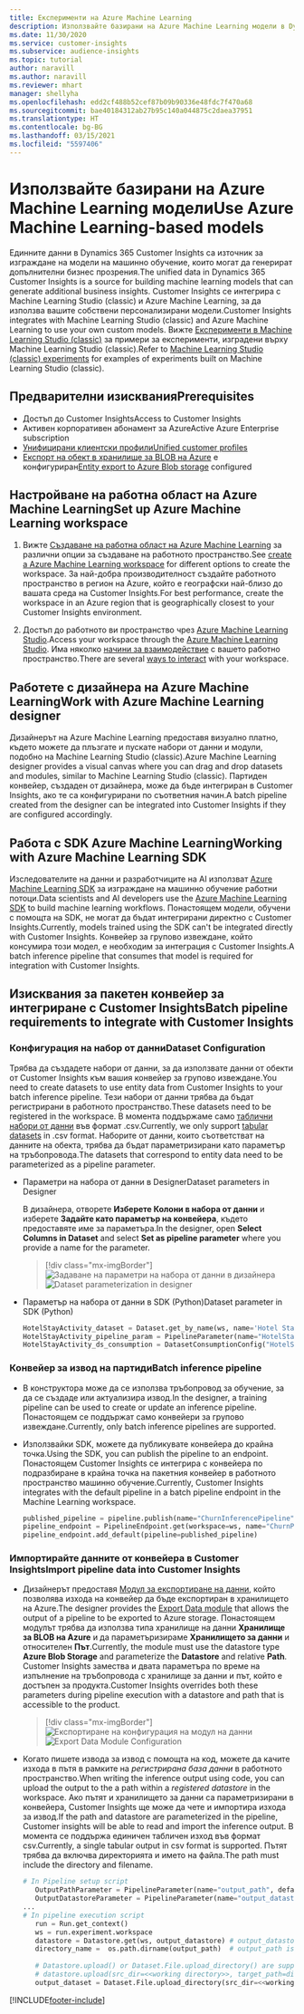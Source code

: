 ```yaml
---
title: Експерименти на Azure Machine Learning
description: Използвайте базирани на Azure Machine Learning модели в Dynamics 365 Customer Insights.
ms.date: 11/30/2020
ms.service: customer-insights
ms.subservice: audience-insights
ms.topic: tutorial
author: naravill
ms.author: naravill
ms.reviewer: mhart
manager: shellyha
ms.openlocfilehash: edd2cf488b52cef87b09b90336e48fdc7f470a68
ms.sourcegitcommit: bae40184312ab27b95c140a044875c2daea37951
ms.translationtype: HT
ms.contentlocale: bg-BG
ms.lasthandoff: 03/15/2021
ms.locfileid: "5597406"
---
```

# <a name="use-azure-machine-learning-based-models"></a><span data-ttu-id="67d05-103">Използвайте базирани на Azure Machine Learning модели</span><span class="sxs-lookup"><span data-stu-id="67d05-103">Use Azure Machine Learning-based models</span></span>

<span data-ttu-id="67d05-104">Единните данни в Dynamics 365 Customer Insights са източник за изграждане на модели на машинно обучение, които могат да генерират допълнителни бизнес прозрения.</span><span class="sxs-lookup"><span data-stu-id="67d05-104">The unified data in Dynamics 365 Customer Insights is a source for building machine learning models that can generate additional business insights.</span></span> <span data-ttu-id="67d05-105">Customer Insights се интегрира с Machine Learning Studio (classic) и Azure Machine Learning, за да използва вашите собствени персонализирани модели.</span><span class="sxs-lookup"><span data-stu-id="67d05-105">Customer Insights integrates with Machine Learning Studio (classic) and Azure Machine Learning to use your own custom models.</span></span> <span data-ttu-id="67d05-106">Вижте [Експерименти в Machine Learning Studio (classic)](machine-learning-studio-experiments.md) за примери за експерименти, изградени върху Machine Learning Studio (classic).</span><span class="sxs-lookup"><span data-stu-id="67d05-106">Refer to [Machine Learning Studio (classic) experiments](machine-learning-studio-experiments.md) for examples of experiments built on Machine Learning Studio (classic).</span></span> 

## <a name="prerequisites"></a><span data-ttu-id="67d05-107">Предварителни изисквания</span><span class="sxs-lookup"><span data-stu-id="67d05-107">Prerequisites</span></span>

- <span data-ttu-id="67d05-108">Достъп до Customer Insights</span><span class="sxs-lookup"><span data-stu-id="67d05-108">Access to Customer Insights</span></span>
- <span data-ttu-id="67d05-109">Активен корпоративен абонамент за Azure</span><span class="sxs-lookup"><span data-stu-id="67d05-109">Active Azure Enterprise subscription</span></span>
- [<span data-ttu-id="67d05-110">Унифицирани клиентски профили</span><span class="sxs-lookup"><span data-stu-id="67d05-110">Unified customer profiles</span></span>](data-unification.md)
- <span data-ttu-id="67d05-111">[Експорт на обект в хранилище за BLOB на Azure](export-azure-blob-storage.md) е конфигуриран</span><span class="sxs-lookup"><span data-stu-id="67d05-111">[Entity export to Azure Blob storage](export-azure-blob-storage.md) configured</span></span>

## <a name="set-up-azure-machine-learning-workspace"></a><span data-ttu-id="67d05-112">Настройване на работна област на Azure Machine Learning</span><span class="sxs-lookup"><span data-stu-id="67d05-112">Set up Azure Machine Learning workspace</span></span>

1. <span data-ttu-id="67d05-113">Вижте [Създаване на работна област на Azure Machine Learning](/azure/machine-learning/concept-workspace#-create-a-workspace) за различни опции за създаване на работното пространство.</span><span class="sxs-lookup"><span data-stu-id="67d05-113">See [create a Azure Machine Learning workspace](/azure/machine-learning/concept-workspace#-create-a-workspace) for different options to create the workspace.</span></span> <span data-ttu-id="67d05-114">За най-добра производителност създайте работното пространство в регион на Azure, който е географски най-близо до вашата среда на Customer Insights.</span><span class="sxs-lookup"><span data-stu-id="67d05-114">For best performance, create the workspace in an Azure region that is geographically closest to your Customer Insights environment.</span></span>

1. <span data-ttu-id="67d05-115">Достъп до работното ви пространство чрез [Azure Machine Learning Studio](https://ml.azure.com/).</span><span class="sxs-lookup"><span data-stu-id="67d05-115">Access your workspace through the [Azure Machine Learning Studio](https://ml.azure.com/).</span></span> <span data-ttu-id="67d05-116">Има няколко [начини за взаимодействие](/azure/machine-learning/concept-workspace#tools-for-workspace-interaction) с вашето работно пространство.</span><span class="sxs-lookup"><span data-stu-id="67d05-116">There are several [ways to interact](/azure/machine-learning/concept-workspace#tools-for-workspace-interaction) with your workspace.</span></span>

## <a name="work-with-azure-machine-learning-designer"></a><span data-ttu-id="67d05-117">Работете с дизайнера на Azure Machine Learning</span><span class="sxs-lookup"><span data-stu-id="67d05-117">Work with Azure Machine Learning designer</span></span>

<span data-ttu-id="67d05-118">Дизайнерът на Azure Machine Learning предоставя визуално платно, където можете да плъзгате и пускате набори от данни и модули, подобно на Machine Learning Studio (classic).</span><span class="sxs-lookup"><span data-stu-id="67d05-118">Azure Machine Learning designer provides a visual canvas where you can drag and drop datasets and modules, similar to Machine Learning Studio (classic).</span></span> <span data-ttu-id="67d05-119">Партиден конвейер, създаден от дизайнера, може да бъде интегриран в Customer Insights, ако те са конфигурирани по съответния начин.</span><span class="sxs-lookup"><span data-stu-id="67d05-119">A batch pipeline created from the designer can be integrated into Customer Insights if they are configured accordingly.</span></span> 
   
## <a name="working-with-azure-machine-learning-sdk"></a><span data-ttu-id="67d05-120">Работа с SDK Azure Machine Learning</span><span class="sxs-lookup"><span data-stu-id="67d05-120">Working with Azure Machine Learning SDK</span></span>

<span data-ttu-id="67d05-121">Изследователите на данни и разработчиците на AI използват [Azure Machine Learning SDK](/python/api/overview/azure/ml/?preserve-view=true&view=azure-ml-py) за изграждане на машинно обучение работни потоци.</span><span class="sxs-lookup"><span data-stu-id="67d05-121">Data scientists and AI developers use the [Azure Machine Learning SDK](/python/api/overview/azure/ml/?preserve-view=true&view=azure-ml-py) to build machine learning workflows.</span></span> <span data-ttu-id="67d05-122">Понастоящем модели, обучени с помощта на SDK, не могат да бъдат интегрирани директно с Customer Insights.</span><span class="sxs-lookup"><span data-stu-id="67d05-122">Currently, models trained using the SDK can't be integrated directly with Customer Insights.</span></span> <span data-ttu-id="67d05-123">Конвейер за групово извеждане, който консумира този модел, е необходим за интеграция с Customer Insights.</span><span class="sxs-lookup"><span data-stu-id="67d05-123">A batch inference pipeline that consumes that model is required for integration with Customer Insights.</span></span>

## <a name="batch-pipeline-requirements-to-integrate-with-customer-insights"></a><span data-ttu-id="67d05-124">Изисквания за пакетен конвейер за интегриране с Customer Insights</span><span class="sxs-lookup"><span data-stu-id="67d05-124">Batch pipeline requirements to integrate with Customer Insights</span></span>

### <a name="dataset-configuration"></a><span data-ttu-id="67d05-125">Конфигурация на набор от данни</span><span class="sxs-lookup"><span data-stu-id="67d05-125">Dataset Configuration</span></span>

<span data-ttu-id="67d05-126">Трябва да създадете набори от данни, за да използвате данни от обекти от Customer Insights към вашия конвейер за групово извеждане.</span><span class="sxs-lookup"><span data-stu-id="67d05-126">You need to create datasets to use entity data from Customer Insights to your batch inference pipeline.</span></span> <span data-ttu-id="67d05-127">Тези набори от данни трябва да бъдат регистрирани в работното пространство.</span><span class="sxs-lookup"><span data-stu-id="67d05-127">These datasets need to be registered in the workspace.</span></span> <span data-ttu-id="67d05-128">В момента поддържаме само [таблични набори от данни](/azure/machine-learning/how-to-create-register-datasets#tabulardataset) във формат .csv.</span><span class="sxs-lookup"><span data-stu-id="67d05-128">Currently, we only support [tabular datasets](/azure/machine-learning/how-to-create-register-datasets#tabulardataset) in .csv format.</span></span> <span data-ttu-id="67d05-129">Наборите от данни, които съответстват на данните на обекта, трябва да бъдат параметризирани като параметър на тръбопровода.</span><span class="sxs-lookup"><span data-stu-id="67d05-129">The datasets that correspond to entity data need to be parameterized as a pipeline parameter.</span></span>
   
* <span data-ttu-id="67d05-130">Параметри на набора от данни в Designer</span><span class="sxs-lookup"><span data-stu-id="67d05-130">Dataset parameters in Designer</span></span>
   
     <span data-ttu-id="67d05-131">В дизайнера, отворете **Изберете Колони в набора от данни** и изберете **Задайте като параметър на конвейера**, където предоставяте име за параметъра.</span><span class="sxs-lookup"><span data-stu-id="67d05-131">In the designer, open **Select Columns in Dataset** and select **Set as pipeline parameter** where you provide a name for the parameter.</span></span>

     > [!div class="mx-imgBorder"]
     > <span data-ttu-id="67d05-132">![Задаване на параметри на набора от данни в дизайнера](media/intelligence-designer-dataset-parameters.png "Задаване на параметри на набора от данни в дизайнера")</span><span class="sxs-lookup"><span data-stu-id="67d05-132">![Dataset parameterization in designer](media/intelligence-designer-dataset-parameters.png "Dataset parameterization in designer")</span></span>
   
* <span data-ttu-id="67d05-133">Параметър на набора от данни в SDK (Python)</span><span class="sxs-lookup"><span data-stu-id="67d05-133">Dataset parameter in SDK (Python)</span></span>
   
   ```python
   HotelStayActivity_dataset = Dataset.get_by_name(ws, name='Hotel Stay Activity Data')
   HotelStayActivity_pipeline_param = PipelineParameter(name="HotelStayActivity_pipeline_param", default_value=HotelStayActivity_dataset)
   HotelStayActivity_ds_consumption = DatasetConsumptionConfig("HotelStayActivity_dataset", HotelStayActivity_pipeline_param)
   ```

### <a name="batch-inference-pipeline"></a><span data-ttu-id="67d05-134">Конвейер за извод на партиди</span><span class="sxs-lookup"><span data-stu-id="67d05-134">Batch inference pipeline</span></span>
  
* <span data-ttu-id="67d05-135">В конструктора може да се използва тръбопровод за обучение, за да се създаде или актуализира извод.</span><span class="sxs-lookup"><span data-stu-id="67d05-135">In the designer, a training pipeline can be used to create or update an inference pipeline.</span></span> <span data-ttu-id="67d05-136">Понастоящем се поддържат само конвейери за групово извеждане.</span><span class="sxs-lookup"><span data-stu-id="67d05-136">Currently, only batch inference pipelines are supported.</span></span>

* <span data-ttu-id="67d05-137">Използвайки SDK, можете да публикувате конвейера до крайна точка.</span><span class="sxs-lookup"><span data-stu-id="67d05-137">Using the SDK, you can publish the pipeline to an endpoint.</span></span> <span data-ttu-id="67d05-138">Понастоящем Customer Insights се интегрира с конвейера по подразбиране в крайна точка на пакетния конвейер в работното пространство машинно обучение.</span><span class="sxs-lookup"><span data-stu-id="67d05-138">Currently, Customer Insights integrates with the default pipeline in a batch pipeline endpoint in the Machine Learning workspace.</span></span>
   
   ```python
   published_pipeline = pipeline.publish(name="ChurnInferencePipeline", description="Published Churn Inference pipeline")
   pipeline_endpoint = PipelineEndpoint.get(workspace=ws, name="ChurnPipelineEndpoint") 
   pipeline_endpoint.add_default(pipeline=published_pipeline)
   ```

### <a name="import-pipeline-data-into-customer-insights"></a><span data-ttu-id="67d05-139">Импортирайте данните от конвейера в Customer Insights</span><span class="sxs-lookup"><span data-stu-id="67d05-139">Import pipeline data into Customer Insights</span></span>

* <span data-ttu-id="67d05-140">Дизайнерът предоставя [Модул за експортиране на данни](/azure/machine-learning/algorithm-module-reference/export-data), който позволява изхода на конвейер да бъде експортиран в хранилището на Azure.</span><span class="sxs-lookup"><span data-stu-id="67d05-140">The designer provides the [Export Data module](/azure/machine-learning/algorithm-module-reference/export-data) that allows the output of a pipeline to be exported to Azure storage.</span></span> <span data-ttu-id="67d05-141">Понастоящем модулът трябва да използва типа хранилище на данни **Хранилище за BLOB на Azure** и да параметъризираме **Хранилището за данни** и относителен **Път**.</span><span class="sxs-lookup"><span data-stu-id="67d05-141">Currently, the module must use the datastore type **Azure Blob Storage** and parameterize the **Datastore** and relative **Path**.</span></span> <span data-ttu-id="67d05-142">Customer Insights замества и двата параметъра по време на изпълнение на тръбопровода с хранилище за данни и път, който е достъпен за продукта.</span><span class="sxs-lookup"><span data-stu-id="67d05-142">Customer Insights overrides both these parameters during pipeline execution with a datastore and path that is accessible to the product.</span></span>
   > [!div class="mx-imgBorder"]
   > <span data-ttu-id="67d05-143">![Експортиране на конфигурация на модул на данни](media/intelligence-designer-importdata.png "Експортиране на конфигурация на модул на данни")</span><span class="sxs-lookup"><span data-stu-id="67d05-143">![Export Data Module Configuration](media/intelligence-designer-importdata.png "Export Data Module Configuration")</span></span>
   
* <span data-ttu-id="67d05-144">Когато пишете извода за извод с помощта на код, можете да качите изхода в пътя в рамките на *регистрирана база данни* в работното пространство.</span><span class="sxs-lookup"><span data-stu-id="67d05-144">When writing the inference output using code, you can upload the output to the a path within a *registered datastore* in the workspace.</span></span> <span data-ttu-id="67d05-145">Ако пътят и хранилището за данни са параметризирани в конвейера, Customer Insights ще може да чете и импортира изхода за извод.</span><span class="sxs-lookup"><span data-stu-id="67d05-145">If the path and datastore are parameterized in the pipeline, Customer insights will be able to read and import the inference output.</span></span> <span data-ttu-id="67d05-146">В момента се поддържа единичен табличен изход във формат csv.</span><span class="sxs-lookup"><span data-stu-id="67d05-146">Currently, a single tabular output in csv format is supported.</span></span> <span data-ttu-id="67d05-147">Пътят трябва да включва директорията и името на файла.</span><span class="sxs-lookup"><span data-stu-id="67d05-147">The path must include the directory and filename.</span></span>

   ```python
   # In Pipeline setup script
      OutputPathParameter = PipelineParameter(name="output_path", default_value="HotelChurnOutput/HotelChurnOutput.csv")
      OutputDatastoreParameter = PipelineParameter(name="output_datastore", default_value="workspaceblobstore")
   ...
   # In pipeline execution script
      run = Run.get_context()
      ws = run.experiment.workspace
      datastore = Datastore.get(ws, output_datastore) # output_datastore is parameterized
      directory_name =  os.path.dirname(output_path)  # output_path is parameterized.
      
      # Datastore.upload() or Dataset.File.upload_directory() are supported methods to uplaod the data
      # datastore.upload(src_dir=<<working directory>>, target_path=directory_name, overwrite=False, show_progress=True)
      output_dataset = Dataset.File.upload_directory(src_dir=<<working directory>>, target = (datastore, directory_name)) # Remove trailing "/" from directory_name
   ```


[!INCLUDE[footer-include](../includes/footer-banner.md)]